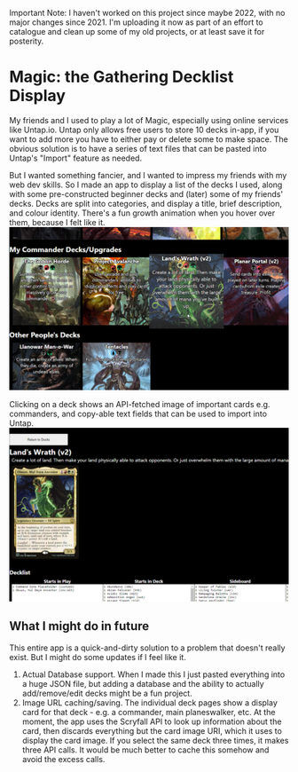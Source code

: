 Important Note: I haven't worked on this project since maybe 2022, with no major changes since 2021. I'm uploading it now as part of an effort to catalogue and clean up some of my old projects, or at least save it for posterity. 

# Magic: the Gathering Decklist Display
My friends and I used to play a lot of Magic, especially using online services like Untap.io. Untap only allows free users to store 10 decks in-app, if you want to add more you have to either pay or delete some to make space. The obvious solution is to have a series of text files that can be pasted into Untap's "Import" feature as needed. 

But I wanted something fancier, and I wanted to impress my friends with my web dev skills. So I made an app to display a list of the decks I used, along with some pre-constructed beginner decks and (later) some of my friends' decks. Decks are split into categories, and display a title, brief description, and colour identity. There's a fun growth animation when you hover over them, because I felt like it. 
![Main](docs/screenshots/Main_Display.png)

Clicking on a deck shows an API-fetched image of important cards e.g. commanders, and copy-able text fields that can be used to import into Untap. 
![Deck](docs/screenshots/Deck_Display.png)

## What I might do in future
This entire app is a quick-and-dirty solution to a problem that doesn't really exist. But I might do some updates if I feel like it. 
1. Actual Database support. When I made this I just pasted everything into a huge JSON file, but adding a database and the ability to actually add/remove/edit decks might be a fun project. 
2. Image URL caching/saving. The individual deck pages show a display card for that deck - e.g. a commander, main planeswalker, etc. At the moment, the app uses the Scryfall API to look up information about the card, then discards everything but the card image URI, which it uses to display the card image. If you select the same deck three times, it makes three API calls. It would be much better to cache this somehow and avoid the excess calls. 